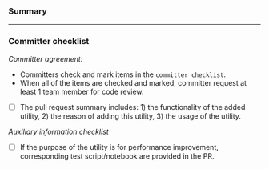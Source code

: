 ### Summary

<!--Information needed:
    1) the functionality of the added utility;
    2) the reason of adding this utility;
    3) the usage of the utility;
-->

---


### Committer checklist
*Committer agreement:*

* Committers check and mark items in the `committer checklist`.
* When all of the items are checked and marked, committer request at least 1 team member for code review.

- [ ] The pull request summary includes: 1) the functionality of the added utility, 2) the reason of adding this utility, 3) the usage of the utility.

*Auxiliary information checklist*
- [ ] If the purpose of the utility is for performance improvement, corresponding test script/notebook are provided in the PR.
